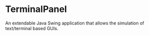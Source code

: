 TerminalPanel
=============
An extendable Java Swing application that allows the simulation of text/terminal based GUIs.
